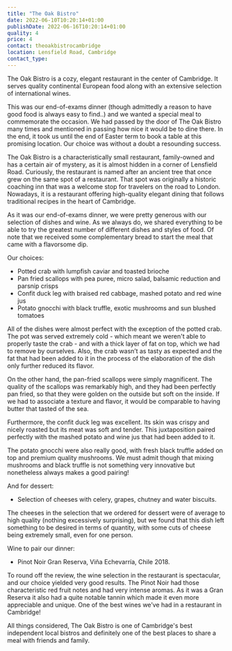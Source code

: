 ```yaml
---
title: "The Oak Bistro"
date: 2022-06-10T10:20:14+01:00
publishDate: 2022-06-16T10:20:14+01:00
quality: 4
price: 4
contact: theoakbistrocambridge
location: Lensfield Road, Cambridge
contact_type:
---
```


The Oak Bistro is a cozy, elegant restaurant in the center of Cambridge. It serves quality continental European food along with an extensive selection of international wines.

<!--more-->

This was our end-of-exams dinner (though admittedly a reason to have good food is always easy to find..) and we wanted a special meal to commemorate the occasion. We had passed by the door of The Oak Bistro many times and mentioned in passing how nice it would be to dine there. In the end, it took us until the end of Easter term to book a table at this promising location. Our choice was without a doubt a resounding success. 

The Oak Bistro is a characteristically small restaurant, family-owned and has a certain air of mystery, as it is almost hidden in a corner of Lensfield Road. Curiously, the restaurant is named after an ancient tree that once grew on the same spot of a restaurant. That spot was originally a historic coaching inn that was a welcome stop for travelers on the road to London. Nowadays, it is a restaurant offering high-quality elegant dining that follows traditional recipes in the heart of Cambridge. 

As it was our end-of-exams dinner, we were pretty generous with our selection of dishes and wine. As we always do, we shared everything to be able to try the greatest number of different dishes and styles of food. Of note that we received some complementary bread to start the meal that came with a flavorsome dip.

Our choices: 

- Potted crab with lumpfish caviar and toasted brioche
- Pan fried scallops with pea puree, micro salad, balsamic reduction and parsnip crisps
- Confit duck leg with braised red cabbage, mashed potato and red wine jus
- Potato gnocchi with black truffle, exotic mushrooms and sun blushed tomatoes 

All of the dishes were almost perfect with the exception of the potted crab. The pot was served extremely cold - which meant we weren't able to properly taste the crab - and with a thick layer of fat on top, which we had to remove by ourselves. Also, the crab wasn’t as tasty as expected and the fat that had been added to it in the process of the elaboration of the dish only further reduced its flavor. 

On the other hand, the pan-fried scallops were simply magnificent. The quality of the scallops was remarkably high, and they had been perfectly pan fried, so that they were golden on the outside but soft on the inside. If we had to associate a texture and flavor,  it would be comparable to having butter that tasted of the sea. 

Furthermore, the confit duck leg was excellent. Its skin was crispy and nicely roasted but its meat was soft and tender. This juxtaposition paired perfectly with the mashed potato and wine jus that had been added to it. 

The potato gnocchi were also really good, with fresh black truffle added on top and premium quality mushrooms. We must admit though that mixing mushrooms and black truffle is not something very innovative but nonetheless always makes a good pairing!

And for dessert:

- Selection of cheeses with celery, grapes, chutney and water biscuits. 

The cheeses in the selection that we ordered for dessert were of average to high quality (nothing excessively surprising), but we found that this dish left something to be desired in terms of quantity, with some cuts of cheese being extremely small, even for one person. 

Wine to pair our dinner: 

- Pinot Noir Gran Reserva, Viña Echevarría, Chile 2018.

To round off the review, the wine selection in the restaurant is spectacular, and our choice yielded very good results. The Pinot Noir had those characteristic red fruit notes and had very intense aromas. As it was a Gran Reserva it also had a quite notable tannin which made it even more appreciable and unique. One of the best wines we’ve had in a restaurant in Cambridge!

All things considered, The Oak Bistro is one of Cambridge's best independent local bistros and definitely one of the best places to share a meal with friends and family.